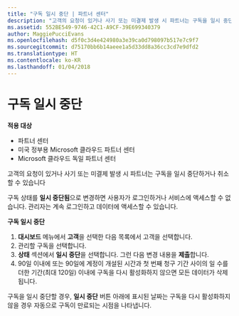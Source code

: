 ```yaml
---
title: "구독 일시 중단 | 파트너 센터"
description: "고객의 요청이 있거나 사기 또는 미결제 발생 시 파트너는 구독을 일시 중단하거나 취소할 수 있습니다."
ms.assetid: 552BE549-9746-42C1-A9CF-39E699340379
author: MaggiePucciEvans
ms.openlocfilehash: d5f0c3d4e424980a3e39ca0d798097b517e7c9f7
ms.sourcegitcommit: d75170bb6b14aeee1a5d33dd8a36cc3cd7e9dfd2
ms.translationtype: HT
ms.contentlocale: ko-KR
ms.lasthandoff: 01/04/2018
---
```

# <a name="suspend-a-subscription"></a>구독 일시 중단

**적용 대상**

-  파트너 센터
-  미국 정부용 Microsoft 클라우드 파트너 센터
-  Microsoft 클라우드 독일 파트너 센터

고객의 요청이 있거나 사기 또는 미결제 발생 시 파트너는 구독을 일시 중단하거나 취소할 수 있습니다

구독 상태를 **일시 중단됨**으로 변경하면 사용자가 로그인하거나 서비스에 액세스할 수 없습니다. 관리자는 계속 로그인하고 데이터에 액세스할 수 있습니다.

**구독 일시 중단**

1.  **대시보드** 메뉴에서 **고객**을 선택한 다음 목록에서 고객을 선택합니다.
2.  관리할 구독을 선택합니다.
3.  **상태** 섹션에서 **일시 중단**을 선택합니다. 그런 다음 변경 내용을 **제출**합니다.
4.  90일 이내에 또는 90일에 계정이 개설된 시간과 첫 번째 청구 기간 사이의 일 수를 더한 기간(최대 120일) 이내에 구독을 다시 활성화하지 않으면 모든 데이터가 삭제됩니다.

구독을 일시 중단할 경우, **일시 중단** 버튼 아래에 표시된 날짜는 구독을 다시 활성화하지 않을 경우 자동으로 구독이 만료되는 시점을 나타냅니다. 
